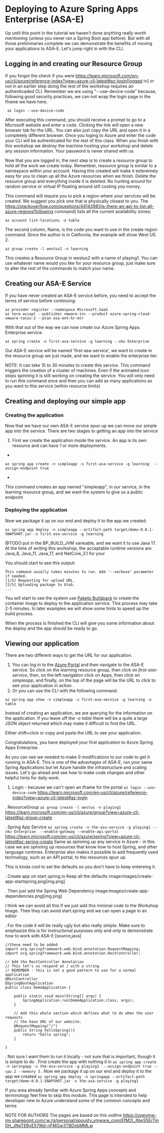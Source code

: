 
# Deploying to Azure Spring Apps Enterprise (ASA-E)

Up until this point in the tutorial we haven't done anything really worth mentioning (unless you never ran a Spring Boot app before). But with all those
preliminaries complete we can demonstrate the benefits of moving your applications to ASA-E. Let's jump right in with the CLI.

## Logging in and creating our Resource Group

If you forgot the check if you were https://learn.microsoft.com/en-us/cli/azure/reference-index?view=azure-cli-latest#az-login[logged in] or not in an earlier step doing the rest of the workshop requires an authenticaded CLI. Remember we are using "--use-device-code" because, following good security practices, we can not wrap the login page in the Iframe we have here.

```execute
 az login --use-device-code
```

After executing this command, you should receive a prompt to go to a Microsoft website and enter a code. Clicking the link will open a new browser tab for the URL. You can also just copy the URL and open it in a completely different browser. Once you loging to Azure and enter the code your CLI will be authenticated for the rest of this class. When you finish with this workshop we destroy the machine hosting your workshop and delete any session information. Your password is never shared with us.

Now that you are logged in, the next step is to create a resource group to hold all the work we create today. Remember, resource group is similar to a namespace within your account. Having this created will make it exteremely easy for you to clean up all the Azure resources when we finish. Delete the resource group and everything inside it is deleted. No hunting around for random service or virtual IP floating around still costing you money.

This command will require you to pick a region where your services will be created. We suggest you pick one that is physically closest to you.  The https://stackoverflow.com/questions/44143981/is-there-an-api-to-list-all-azure-regions[following command] lists all the current availability zones:

```execute
az account list-locations -o table
```


The second column, Name, is the code you want to use in the create region command. Since the author is in California, the example will show West US 2.

```copy
az group create -l westus2 -n learning
```

This creates a Resource Group in westus2 with a name of playing1. You can use whatever name would you like for your resource group, just make sure to alter the rest of the commands to match your name.


## Creating our ASA-E Service

If you have never created an ASA-E service before, you need to accept the terms of service before continuing:

```execute
az provider register --namespace Microsoft.SaaS
az term accept --publisher vmware-inc --product azure-spring-cloud-vmware-tanzu-2 --plan asa-ent-hr-mtr
```

With that out of the way we can now create our Azure Spring Apps Enterprise service.


```copy
az spring create -n first-asa-service -g learning --sku Enterprise
```

Our ASA-E service will be named 'first-asa-service', we want to create in the resource group we just made, and we want to enable the enterprise tier.

NOTE: It can take 15 to 30 minutes to create this service. This command triggers the creation of a cluster of machines. Even if the animated icon stops spinning it is still working on creating the service. You will only need to run this command once and then you can add as many applications as you want to this service (within resource limits)

## Creating and deploying our simple app

### Creating the application
Now that we have our own ASA-E service spun up we can move our simple app into the service. There are two stages to getting an app into the service

1. First we create the application inside the service. An app is its own resource and can have 1 or more deployments.
+
``` execute
az spring app create -n simpleapp -s first-asa-service -g learning  --assign-endpoint true
```
+
This command creates an app named "simpleapp", in our service, in the learning resource group, and we want the system to give us a public endpoint

### Deploying the application

Now we package it up on our end and deploy it to the app we created:

```execute
az spring app deploy -n simpleapp --artifact-path target/demo-0.0.1-SNAPSHOT.jar -s first-asa-service -g learning
```

@TODO put in the BP_BUILD_JVM varieable, and we want it to use Java 17.
At the time of writing this workshop, the acceptable runtime versions are Java_8, Java_11, Java_17, and NetCore_3.1 for your

You should start to see this output: 

```shell
This command usually takes minutes to run. Add '--verbose' parameter if needed.
[1/5] Requesting for upload URL.
[2/5] Uploading package to blob.
...
```

You will start to see the system use [Paketo Buildpack](https://paketo.io/) to create the container image to deploy to the application service.  This process may take 2-5 minutes. In later examples we will show some hints to speed up the build process.

When the process is finished the CLI will give you some information about the deploy and the app should be ready to go. 

## Viewing our application

There are two different ways to get the URL for our application.

1. You can log in to the [Azure Portal](https://portal.azure.com/) and then navigate to the ASA-E service. So click on the _learning_ resource group, then click on _first-asa-service_, then, on the left navigation click on Apps, then click on _simpleapp_, and finally, on the top of the page will be the URL to click to see your application in action.
2. Or you can use the CLI with the following command:

```shell execute
az spring app show -n simpleapp -s first-asa-service -g learning -o table
```

Instead of creating an application, we are querying for the information on the application. If you leave off the _-o table_ there will be a quite a large JSON object returned which may make it difficult to find the URL.

Either shift+click or copy and paste the URL to see your application. 

Congratulations, you have deployed your first application to Azure Spring Apps Enterprise.

As you can see we needed to make 0 modifications to our code to get it running in ASA-E. This is one of the advavtages of ASA-E, run your same Spring Applications but let Azure handle the infrastructure and scaling issues. 
Let's go ahead and see how to make code changes and other helpful hints for daily work.









1. Login - because we can't open an iframe for the portal
 `az login --use-device-code`
 https://learn.microsoft.com/en-us/cli/azure/reference-index?view=azure-cli-latest#az-login

. ResourceGroup
 `az group create -l westus -n playing1`
 https://learn.microsoft.com/en-us/cli/azure/group?view=azure-cli-latest#az-group-create

. Spring App Service
 `az spring create -n the-asa-service -g playing1 --sku Enterprise  --enable-gateway --enable-api-portal`
 https://learn.microsoft.com/en-us/cli/azure/spring?view=azure-cli-latest#az-spring-create
 Same as spinning up any service in Azure - in this case we are spinning up resources that know how to host Spring, and other language runtimes.
 Enterprise also makes it possible to add frequently used technology, such as an API portal, to the resources spun up.

This is kinda cool to set the defaults so you don't have to keep entereing it.



. Create app on start.spring.io
 Keep all the defaults
 image:images/create-app-startspring.png[img.png]

. Then just add the Spring Web Dependency
 image:images/create-app-dependencies.png[img.png]

I think we can avoid all this if we just add this minimal code to the Workshop Image. Then they can avoid start.spring and we can open a page in an editor

. For the code it will be really ugly but also really simple. Make sure to emphasize this is for instructional purposes only and only to demonstrate how to work with ASA-E
[source,java]
```
//these need to be added
import org.springframework.web.bind.annotation.RequestMapping;
import org.springframework.web.bind.annotation.RestController;

// Add the RestController Annotation
// This let's us respond at / with a string
// REMEMBER - this is not a good pattern to use for a normal application
@RestController
@SpringBootApplication
public class DemoApplication {

	public static void main(String[] args) {
		SpringApplication.run(DemoApplication.class, args);
	}

    // Add this whole section which defines what to do when the user requests
    // the base URL of our website.
	@RequestMapping("/")
	public String helloSpring(){
		return "hello spring";
	}

}
```

. Not sure I want them to run it locally - not sure that is important, though it is simple to do
. First create the app with nothing it in
`az spring app create -n springapp -s the-asa-service -g playing1  --assign-endpoint true --cpu 2 --memory 3`
. Now we package it up on our end and deploy it to the app we created
 `az spring app deploy -n springapp --artifact-path target/demo-0.0.1-SNAPSHOT.jar -s the-asa-service -g playing1`

If you area already familiar with Azure Spring Apps concepts and terminology feel free to skip
this module. This page is intended to help developer new to Azure understand some of the common concepts and terms

NOTE FOR AUTHORS The pages are based on this outline
https://onevmw-my.sharepoint.com/:w:/g/personal/spousty_vmware_com/EfM2l_jNwS5ErTm0H_JNpTEByE57Wd-nFMGw3TBDxbMMLw